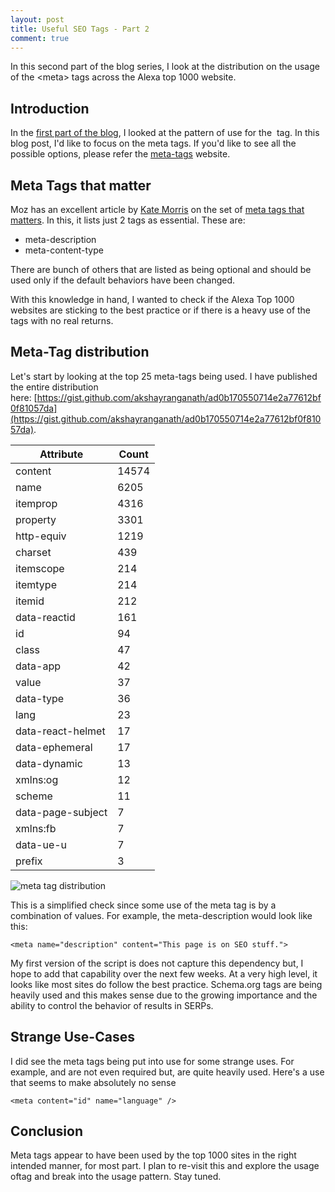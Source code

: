```yaml
---
layout: post
title: Useful SEO Tags - Part 2
comment: true
---
```


In this second part of the blog series, I look at the distribution on the usage of the &lt;meta&gt; tags across the Alexa top 1000 website.

## Introduction

In the [first part of the blog](https://akshayranganath.github.io/Useful-SEO-tags-part-1/), I looked at the pattern of use for the  tag. In this blog post, I'd like to focus on the meta tags. If you'd like to see all the possible options, please refer the [meta-tags](http://www.metatags.org/all_metatags) website.

## Meta Tags that matter
Moz has an excellent article by [Kate Morris](http://twitter.com/katemorris) on the set of [meta tags that matters](https://moz.com/blog/the-wonderful-world-of-seo-metatags). In this, it lists just 2 tags as essential. These are:

* meta-description
* meta-content-type

There are bunch of others that are listed as being optional and should be used only if the default behaviors have been changed.

With this knowledge in hand, I wanted to check if the Alexa Top 1000 websites are sticking to the best practice or if there is a heavy use of the tags with no real returns.

## Meta-Tag distribution
Let's start by looking at the top 25 meta-tags being used. I have published the entire distribution here: [https://gist.github.com/akshayranganath/ad0b170550714e2a77612bf0f81057da](https://gist.github.com/akshayranganath/ad0b170550714e2a77612bf0f81057da).

| Attribute |  Count |
| --------- | ------ |
| content |  14574 |
| name |  6205 |
| itemprop |  4316 |
| property |  3301 |
| http-equiv |  1219 |
| charset |  439 |
| itemscope |  214 |
| itemtype |  214 |
| itemid |  212 |
| data-reactid |  161 |
| id |  94 |
| class |  47 |
| data-app |  42 |
| value |  37 |
| data-type |  36 |
| lang |  23 |
| data-react-helmet |  17 |
| data-ephemeral |  17 |
| data-dynamic |  13 |
| xmlns:og |  12 |
| scheme |  11 |
| data-page-subject |  7 |
| xmlns:fb |  7 |
| data-ue-u |  7 |
| prefix |  3 |

![meta tag distribution](https://akshayranganath-res.cloudinary.com/image/upload/f_auto,q_auto/blog/seo_meta_tag_distribution.png)

This is a simplified check since some use of the meta tag is by a combination of values. For example, the meta-description would look like this:

	<meta name="description" content="This page is on SEO stuff.">


My first version of the script is does not capture this dependency but, I hope to add that capability over the next few weeks. At a very high level, it looks like most sites do follow the best practice. Schema.org tags are being heavily used and this makes sense due to the growing importance and the ability to control the behavior of results in SERPs.

## Strange Use-Cases
I did see the meta tags being put into use for some strange uses. For example, and are not even required but, are quite heavily used. Here's a use that seems to make absolutely no sense
	
	<meta content="id" name="language" />

## Conclusion
Meta tags appear to have been used by the top 1000 sites in the right intended manner, for most part. I plan to re-visit this and explore the usage oftag and break into the usage pattern. Stay tuned.